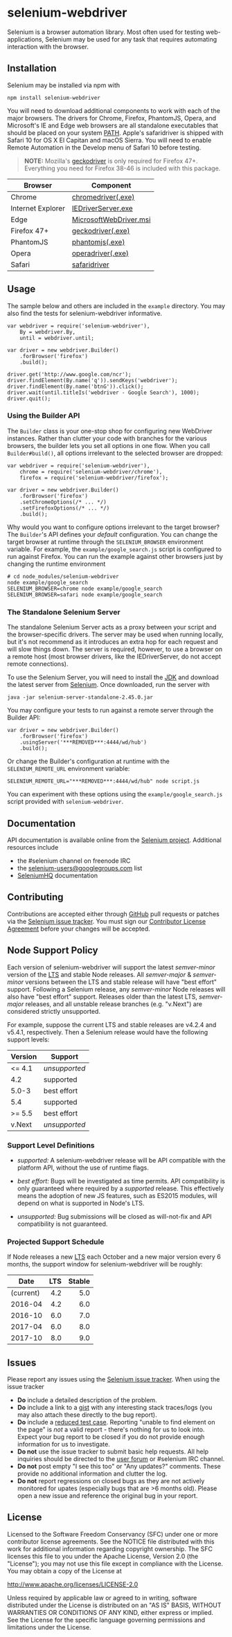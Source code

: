 # selenium-webdriver

Selenium is a browser automation library. Most often used for testing
web-applications, Selenium may be used for any task that requires automating
interaction with the browser.

## Installation

Selenium may be installed via npm with

    npm install selenium-webdriver

You will need to download additional components to work with each of the major
browsers. The drivers for Chrome, Firefox, PhantomJS, Opera, and
Microsoft's IE and Edge web browsers are all standalone executables that should
be placed on your system [PATH]. Apple's safaridriver is shipped with
Safari 10 for OS X El Capitan and macOS Sierra. You will need to enable Remote
Automation in the Develop menu of Safari 10 before testing.

> **NOTE:**  Mozilla's [geckodriver] is only required for Firefox 47+.
> Everything you need for Firefox 38-46 is included with this package.


| Browser           | Component                          |
| ----------------- | ---------------------------------- |
| Chrome            | [chromedriver(.exe)][chrome]       |
| Internet Explorer | [IEDriverServer.exe][release]      |
| Edge              | [MicrosoftWebDriver.msi][edge]     |
| Firefox 47+       | [geckodriver(.exe)][geckodriver]   |
| PhantomJS         | [phantomjs(.exe)][phantomjs]       |
| Opera             | [operadriver(.exe)][opera]         |
| Safari            | [safaridriver]                     |

## Usage

The sample below and others are included in the `example` directory. You may
also find the tests for selenium-webdriver informative.

    var webdriver = require('selenium-webdriver'),
        By = webdriver.By,
        until = webdriver.until;

    var driver = new webdriver.Builder()
        .forBrowser('firefox')
        .build();

    driver.get('http://www.google.com/ncr');
    driver.findElement(By.name('q')).sendKeys('webdriver');
    driver.findElement(By.name('btnG')).click();
    driver.wait(until.titleIs('webdriver - Google Search'), 1000);
    driver.quit();

### Using the Builder API

The `Builder` class is your one-stop shop for configuring new WebDriver
instances. Rather than clutter your code with branches for the various browsers,
the builder lets you set all options in one flow. When you call
`Builder#build()`, all options irrelevant to the selected browser are dropped:

    var webdriver = require('selenium-webdriver'),
        chrome = require('selenium-webdriver/chrome'),
        firefox = require('selenium-webdriver/firefox');

    var driver = new webdriver.Builder()
        .forBrowser('firefox')
        .setChromeOptions(/* ... */)
        .setFirefoxOptions(/* ... */)
        .build();

Why would you want to configure options irrelevant to the target browser? The
`Builder`'s API defines your _default_ configuration. You can change the target
browser at runtime through the `SELENIUM_BROWSER` environment variable. For
example, the `example/google_search.js` script is configured to run against
Firefox. You can run the example against other browsers just by changing the
runtime environment

    # cd node_modules/selenium-webdriver
    node example/google_search
    SELENIUM_BROWSER=chrome node example/google_search
    SELENIUM_BROWSER=safari node example/google_search

### The Standalone Selenium Server

The standalone Selenium Server acts as a proxy between your script and the
browser-specific drivers. The server may be used when running locally, but it's
not recommend as it introduces an extra hop for each request and will slow
things down. The server is required, however, to use a browser on a remote host
(most browser drivers, like the IEDriverServer, do not accept remote
connections).

To use the Selenium Server, you will need to install the
[JDK](http://www.oracle.com/technetwork/java/javase/downloads/index.html) and
download the latest server from [Selenium][release]. Once downloaded, run the
server with

    java -jar selenium-server-standalone-2.45.0.jar

You may configure your tests to run against a remote server through the Builder
API:

    var driver = new webdriver.Builder()
        .forBrowser('firefox')
        .usingServer('***REMOVED***:4444/wd/hub')
        .build();

Or change the Builder's configuration at runtime with the `SELENIUM_REMOTE_URL`
environment variable:

    SELENIUM_REMOTE_URL="***REMOVED***:4444/wd/hub" node script.js

You can experiment with these options using the `example/google_search.js`
script provided with `selenium-webdriver`.

## Documentation

API documentation is available online from the [Selenium project][api].
Additional resources include

- the #selenium channel on freenode IRC
- the [selenium-users@googlegroups.com][users] list
- [SeleniumHQ](http://www.seleniumhq.org/docs/) documentation

## Contributing

Contributions are accepted either through [GitHub][gh] pull requests or patches
via the [Selenium issue tracker][issues]. You must sign our
[Contributor License Agreement][cla] before your changes will be accepted.

## Node Support Policy

Each version of selenium-webdriver will support the latest _semver-minor_
version of the [LTS] and stable Node releases. All _semver-major_ &
_semver-minor_ versions between the LTS and stable release will have "best
effort" support. Following a Selenium release, any _semver-minor_ Node releases
will also have "best effort" support. Releases older than the latest LTS,
_semver-major_ releases, and all unstable release branches (e.g. "v.Next")
are considered strictly unsupported.

For example, suppose the current LTS and stable releases are v4.2.4 and v5.4.1,
respectively. Then a Selenium release would have the following support levels:

| Version | Support       |
| ------- | ------------- |
| <= 4.1  | _unsupported_ |
| 4.2     | supported     |
| 5.0-3   | best effort   |
| 5.4     | supported     |
| >= 5.5  | best effort   |
| v.Next  | _unsupported_ |

### Support Level Definitions

- _supported:_ A selenium-webdriver release will be API compatible with the
    platform API, without the use of runtime flags.

- _best effort:_ Bugs will be investigated as time permits. API compatibility is
    only guaranteed where required by a _supported_ release. This effectively
    means the adoption of new JS features, such as ES2015 modules, will depend
    on what is supported in Node's LTS.

- _unsupported:_ Bug submissions will be closed as will-not-fix and API
    compatibility is not guaranteed.

### Projected Support Schedule

If Node releases a new [LTS] each October and a new major version every 6
months, the support window for selenium-webdriver will be roughly:

| Date      | LTS  | Stable |
| --------- | ---: | -----: |
| (current) |  4.2 |    5.0 |
| 2016-04   |  4.2 |    6.0 |
| 2016-10   |  6.0 |    7.0 |
| 2017-04   |  6.0 |    8.0 |
| 2017-10   |  8.0 |    9.0 |

## Issues

Please report any issues using the [Selenium issue tracker][issues]. When using
the issue tracker

- __Do__ include a detailed description of the problem.
- __Do__ include a link to a [gist](http://gist.github.com/) with any
    interesting stack traces/logs (you may also attach these directly to the bug
    report).
- __Do__ include a [reduced test case][reduction]. Reporting "unable to find
    element on the page" is _not_ a valid report - there's nothing for us to
    look into. Expect your bug report to be closed if you do not provide enough
    information for us to investigate.
- __Do not__ use the issue tracker to submit basic help requests. All help
    inquiries should be directed to the [user forum][users] or #selenium IRC
    channel.
- __Do not__ post empty "I see this too" or "Any updates?" comments. These
    provide no additional information and clutter the log.
- __Do not__ report regressions on closed bugs as they are not actively
    monitored for upates (especially bugs that are >6 months old). Please open a
    new issue and reference the original bug in your report.

## License

Licensed to the Software Freedom Conservancy (SFC) under one
or more contributor license agreements.  See the NOTICE file
distributed with this work for additional information
regarding copyright ownership.  The SFC licenses this file
to you under the Apache License, Version 2.0 (the
"License"); you may not use this file except in compliance
with the License.  You may obtain a copy of the License at

http://www.apache.org/licenses/LICENSE-2.0

Unless required by applicable law or agreed to in writing,
software distributed under the License is distributed on an
"AS IS" BASIS, WITHOUT WARRANTIES OR CONDITIONS OF ANY
KIND, either express or implied.  See the License for the
specific language governing permissions and limitations
under the License.

[LTS]: https://github.com/nodejs/LTS
[PATH]: http://en.wikipedia.org/wiki/PATH_%28variable%29
[api]: http://seleniumhq.github.io/selenium/docs/api/javascript/module/selenium-webdriver/
[cla]: http://goo.gl/qC50R
[chrome]: http://chromedriver.storage.googleapis.com/index.html
[gh]: https://github.com/SeleniumHQ/selenium/
[issues]: https://github.com/SeleniumHQ/selenium/issues
[opera]: https://github.com/operasoftware/operachromiumdriver/releases
[phantomjs]: http://phantomjs.org/
[edge]: http://go.microsoft.com/fwlink/?LinkId=619687
[geckodriver]: https://github.com/mozilla/geckodriver/releases/
[reduction]: http://www.webkit.org/quality/reduction.html
[release]: http://selenium-release.storage.googleapis.com/index.html
[users]: https://groups.google.com/forum/#!forum/selenium-users
[safaridriver]: https://developer.apple.com/library/prerelease/content/releasenotes/General/WhatsNewInSafari/Articles/Safari_10_0.html#//apple_ref/doc/uid/TP40014305-CH11-DontLinkElementID_28

